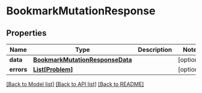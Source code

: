 # BookmarkMutationResponse


## Properties
Name | Type | Description | Notes
------------ | ------------- | ------------- | -------------
**data** | [**BookmarkMutationResponseData**](BookmarkMutationResponseData.md) |  | [optional] 
**errors** | [**List[Problem]**](Problem.md) |  | [optional] 

[[Back to Model list]](../README.md#documentation-for-models) [[Back to API list]](../README.md#documentation-for-api-endpoints) [[Back to README]](../README.md)



